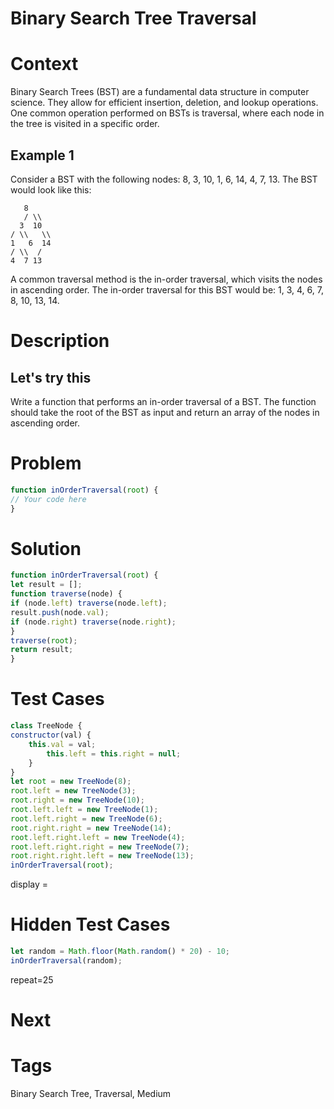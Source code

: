 # Binary Search Tree Traversal

# Context
Binary Search Trees (BST) are a fundamental data structure in computer science. They allow for efficient insertion, deletion, and lookup operations. One common operation performed on BSTs is traversal, where each node in the tree is visited in a specific order.

## Example 1
Consider a BST with the following nodes: 8, 3, 10, 1, 6, 14, 4, 7, 13. The BST would look like this:

```
   8
   / \\
  3  10
/ \\   \\
1   6  14
/ \\  /
4  7 13
```

A common traversal method is the in-order traversal, which visits the nodes in ascending order. The in-order traversal for this BST would be: 1, 3, 4, 6, 7, 8, 10, 13, 14.

# Description
## Let's try this
Write a function that performs an in-order traversal of a BST. The function should take the root of the BST as input and return an array of the nodes in ascending order.

# Problem
```javascript
function inOrderTraversal(root) {
// Your code here
}
```

# Solution
```javascript
function inOrderTraversal(root) {
let result = [];
function traverse(node) {
if (node.left) traverse(node.left);
result.push(node.val);
if (node.right) traverse(node.right);
}
traverse(root);
return result;
}
```

# Test Cases
```javascript
class TreeNode {
constructor(val) {
    this.val = val;
        this.left = this.right = null;
    }
}
let root = new TreeNode(8);
root.left = new TreeNode(3);
root.right = new TreeNode(10);
root.left.left = new TreeNode(1);
root.left.right = new TreeNode(6);
root.right.right = new TreeNode(14);
root.left.right.left = new TreeNode(4);
root.left.right.right = new TreeNode(7);
root.right.right.left = new TreeNode(13);
inOrderTraversal(root);
```
display = 
# Hidden Test Cases
```javascript
let random = Math.floor(Math.random() * 20) - 10;
inOrderTraversal(random);
```
repeat=25

# Next


# Tags
Binary Search Tree, Traversal, Medium